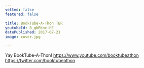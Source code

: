 ```yaml
---
vetted: false
featured: false

title: BookTube-A-Thon TBR
youtubeId: 8_gbRbnc-hE
datePublished: 2017-07-21
image: cover.jpg

---
```


Yay BookTube-A-Thon! <a href="https://www.youtube.com/booktubeathon">https://www.youtube.com/booktubeathon</a> <a href="https://twitter.com/booktubeathon">https://twitter.com/booktubeathon</a>
